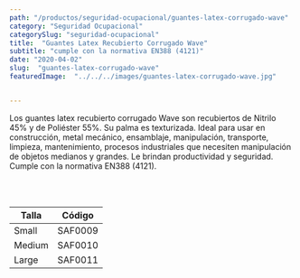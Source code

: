 ```yaml
---
path: "/productos/seguridad-ocupacional/guantes-latex-corrugado-wave"
category: "Seguridad Ocupacional"
categorySlug: "seguridad-ocupacional"
title:  "Guantes Latex Recubierto Corrugado Wave"
subtitle: "cumple con la normativa EN388 (4121)"
date: "2020-04-02"
slug:  "guantes-latex-corrugado-wave"
featuredImage:  "../../../images/guantes-latex-corrugado-wave.jpg"


---
```

Los guantes latex recubierto corrugado Wave son recubiertos de Nitrilo 45% y de Poliéster 55%. Su palma es texturizada. Ideal para usar en construcción, metal mecánico, ensamblaje, manipulación, transporte, limpieza, mantenimiento, procesos industriales que necesiten manipulación de objetos medianos y grandes. Le brindan productividad y seguridad. Cumple con la normativa EN388 (4121).

<br> <br>
<table class="min-w-full md:min-w-0 divide-y-0 divide-gray-200">
          <thead class=" bg-white">
            <tr>
              <th scope="col" class="px-6 text-center text-xs font-medium text-primary-lighter uppercase tracking-wider">
                Talla
              </th>
              <th scope="col" class="px-6 py-3 text-center text-xs font-medium text-primary-lighter uppercase tracking-wider">
                Código
              </th>
            </tr>
          </thead>
          <tbody>
            <tr class="bg-gray-400">
              <td class="px-6 py-4 whitespace-nowrap text-sm text-gray-700 text-center">
              Small
              </td>
              <td class="px-6 py-4 whitespace-nowrap text-sm text-gray-700 text-center">
              SAF0009
              </td>
            </tr>
            <tr class="bg-gray-200">
              <td class="px-6 py-4 whitespace-nowrap text-sm text-gray-700 text-center">
              Medium
              </td>
              <td class="px-6 py-4 whitespace-nowrap text-sm text-gray-700 text-center">
              SAF0010
              </td>
            </tr>
            <tr class="bg-gray-400">
              <td class="px-6 py-4 whitespace-nowrap text-sm text-gray-700 text-center">
              Large
              </td>
              <td class="px-6 py-4 whitespace-nowrap text-sm text-gray-700 text-center">
              SAF0011
              </td>
            </tr>
          </tbody>
        </table>
